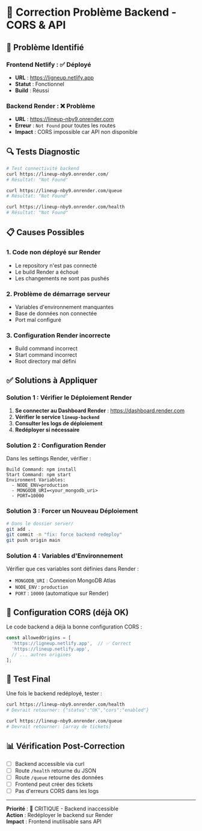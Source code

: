 # 🔧 Correction Problème Backend - CORS & API

## 🚨 Problème Identifié

### Frontend Netlify : ✅ Déployé
- **URL** : https://ligneup.netlify.app
- **Statut** : Fonctionnel
- **Build** : Réussi

### Backend Render : ❌ Problème
- **URL** : https://lineup-nby9.onrender.com
- **Erreur** : `Not Found` pour toutes les routes
- **Impact** : CORS impossible car API non disponible

## 🔍 Tests Diagnostic

```bash
# Test connectivité backend
curl https://lineup-nby9.onrender.com/
# Résultat: "Not Found"

curl https://lineup-nby9.onrender.com/queue  
# Résultat: "Not Found"

curl https://lineup-nby9.onrender.com/health
# Résultat: "Not Found"
```

## 📋 Causes Possibles

### 1. **Code non déployé sur Render**
- Le repository n'est pas connecté
- Le build Render a échoué
- Les changements ne sont pas pushés

### 2. **Problème de démarrage serveur**
- Variables d'environnement manquantes
- Base de données non connectée
- Port mal configuré

### 3. **Configuration Render incorrecte**
- Build command incorrect
- Start command incorrect
- Root directory mal défini

## ✅ Solutions à Appliquer

### **Solution 1 : Vérifier le Déploiement Render**

1. **Se connecter au Dashboard Render** : https://dashboard.render.com
2. **Vérifier le service `lineup-backend`**
3. **Consulter les logs de déploiement**
4. **Redéployer si nécessaire**

### **Solution 2 : Configuration Render**

Dans les settings Render, vérifier :
```
Build Command: npm install
Start Command: npm start
Environment Variables:
  - NODE_ENV=production
  - MONGODB_URI=<your_mongodb_uri>
  - PORT=10000
```

### **Solution 3 : Forcer un Nouveau Déploiement**

```bash
# Dans le dossier server/
git add .
git commit -m "fix: force backend redeploy"
git push origin main
```

### **Solution 4 : Variables d'Environnement**

Vérifier que ces variables sont définies dans Render :
- `MONGODB_URI` : Connexion MongoDB Atlas
- `NODE_ENV` : `production`
- `PORT` : `10000` (automatique sur Render)

## 🔧 Configuration CORS (déjà OK)

Le code backend a déjà la bonne configuration CORS :
```javascript
const allowedOrigins = [
  'https://ligneup.netlify.app',  // ✅ Correct
  'https://lineup.netlify.app',
  // ... autres origines
];
```

## 🚀 Test Final

Une fois le backend redéployé, tester :
```bash
curl https://lineup-nby9.onrender.com/health
# Devrait retourner: {"status":"OK","cors":"enabled"}

curl https://lineup-nby9.onrender.com/queue
# Devrait retourner: [array de tickets]
```

## 📊 Vérification Post-Correction

- [ ] Backend accessible via curl
- [ ] Route `/health` retourne du JSON
- [ ] Route `/queue` retourne des données
- [ ] Frontend peut créer des tickets
- [ ] Pas d'erreurs CORS dans les logs

---

**Priorité** : 🔴 CRITIQUE - Backend inaccessible  
**Action** : Redéployer le backend sur Render  
**Impact** : Frontend inutilisable sans API 